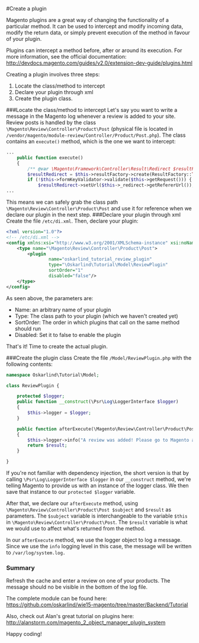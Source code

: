 #Create a plugin

Magento plugins are a great way of changing the functionality of a particular method. It can be used to intercept and modify incoming data, modify the return data, or simply prevent execution of the method in favour of your plugin. 

Plugins can intercept a method before, after or around its execution. For more information, see the official documentation: http://devdocs.magento.com/guides/v2.0/extension-dev-guide/plugins.html

Creating a plugin involves three steps: 
1) Locate the class/method to intercept
2) Declare your plugin through xml
3) Create the plugin class.

###Locate the class/method to intercept
Let's say you want to write a message in the Magento log whenever a review is added to your site. Review posts is handled by the class `\Magento\Review\Controller\Product\Post` (physical file is located in `/vendor/magento/module-review/Controller/Product/Post.php`). The class contains an `execute()` method, which is the one we want to intercept:
```php
...
    public function execute()
    {
        /** @var \Magento\Framework\Controller\Result\Redirect $resultRedirect */
        $resultRedirect = $this->resultFactory->create(ResultFactory::TYPE_REDIRECT);
        if (!$this->formKeyValidator->validate($this->getRequest())) {
            $resultRedirect->setUrl($this->_redirect->getRefererUrl());
...
```
This means we can safely grab the class path `\Magento\Review\Controller\Product\Post` and use it for reference when we declare our plugin in the next step.
###Declare your plugin through xml
Create the file `/etc/di.xml`. Then, declare your plugin:
```xml
<?xml version="1.0"?>
<!-- /etc/di.xml -->
<config xmlns:xsi="http://www.w3.org/2001/XMLSchema-instance" xsi:noNamespaceSchemaLocation="urn:magento:framework:ObjectManager/etc/config.xsd">
    <type name="\Magento\Review\Controller\Product\Post">
        <plugin
                name="oskarlind_tutorial_review_plugin"
                type="\Oskarlind\Tutorial\Model\ReviewPlugin"
                sortOrder="1"
                disabled="false"/>
    </type>
</config>
```
As seen above, the parameters are:
- Name: an arbitrary name of your plugin
- Type: The class path to your plugin (which we haven't created yet)
- SortOrder: The order in which plugins that call on the same method should run
- Disabled: Set it to false to enable the plugin

That's it! Time to create the actual plugin.

###Create the plugin class
Create the file `/Model/ReviewPlugin.php` with the following contents:
```php
namespace Oskarlind\Tutorial\Model;

class ReviewPlugin {

    protected $logger;
    public function __construct(\Psr\Log\LoggerInterface $logger)
    {
        $this->logger = $logger;
    }

    public function afterExecute(\Magento\Review\Controller\Product\Post $subject, $result)
    {
        $this->logger->info("A review was added! Please go to Magento admin to approve/disapprove.");
        return $result;
    }

}
```
If you're not familiar with dependency injection, the short version is that by calling `\Psr\Log\LoggerInterface $logger` in our  `__construct` method, we're telling Magento to provide us with an instance of the logger class. We then save that instance to our `protected $logger` variable. 

After that, we declare our `afterExecute` method, using `\Magento\Review\Controller\Product\Post $subject` and `$result` as parameters. The `$subject` variable is interchangeable to the variable `$this` in `\Magento\Review\Controller\Product\Post`. The `$result` variable is what we would use to affect what's returned from the method.

In our `afterExecute` method, we use the logger object to log a message. Since we use the `info` logging level in this case, the message will be written to `/var/log/system.log.`

### Summary
Refresh the cache and enter a review on one of your products. The message should no be visible in the bottom of the log file. 

The complete module can be found here: https://github.com/oskarlind/wie15-magento/tree/master/Backend/Tutorial

Also, check out Alan's great tutorial on plugins here: http://alanstorm.com/magento_2_object_manager_plugin_system

Happy coding!

